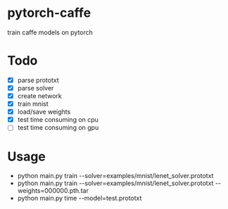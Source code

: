 # pytorch-caffe
train caffe models on pytorch


# Todo
- [x] parse prototxt
- [x] parse solver
- [x] create network
- [x] train mnist
- [x] load/save weights
- [x] test time consuming on cpu
- [ ] test time consuming on gpu

# Usage
- python main.py train --solver=examples/mnist/lenet_solver.prototxt 
- python main.py train --solver=examples/mnist/lenet_solver.prototxt --weights=000000.pth.tar
- python main.py time  --model=test.prototxt
